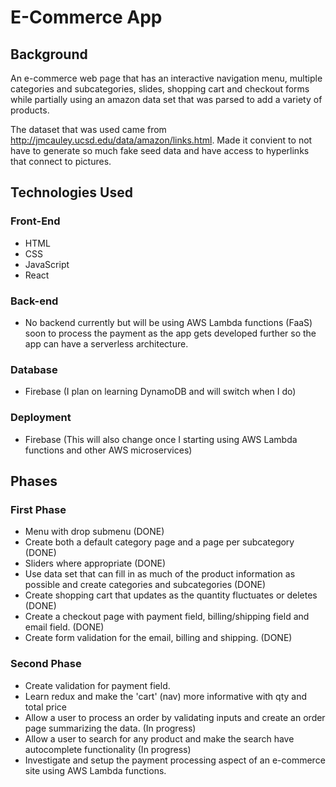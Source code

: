 # E-Commerce App

## Background
An e-commerce web page that has an interactive navigation menu, multiple categories and subcategories, slides, shopping cart and checkout forms while partially using an amazon data set that was parsed to add a variety of products.

The dataset that was used came from http://jmcauley.ucsd.edu/data/amazon/links.html.  Made it convient to not have to generate so much fake seed data and have access to hyperlinks that connect to pictures.

## Technologies Used
### Front-End
* HTML
* CSS
* JavaScript
* React

### Back-end
* No backend currently but will be using AWS Lambda functions (FaaS) soon to process the payment as the app gets developed further so the app can have a serverless architecture.

### Database
* Firebase  (I plan on learning DynamoDB and will switch when I do)

### Deployment
* Firebase  (This will also change once I starting using AWS Lambda functions and other AWS microservices)

## Phases
### First Phase
* Menu with drop submenu (DONE)
* Create both a default category page and a page per subcategory (DONE)
* Sliders where appropriate (DONE)
* Use data set that can fill in as much of the product information as possible and create categories and subcategories (DONE)
* Create shopping cart that updates as the quantity fluctuates or deletes (DONE)
* Create a checkout page with payment field, billing/shipping field and email field. (DONE)
* Create form validation for the email, billing and shipping. (DONE)

### Second Phase
* Create validation for payment field.
* Learn redux and make the 'cart' (nav) more informative with qty and total price
* Allow a user to process an order by validating inputs and create an order page summarizing the data. (In progress)
* Allow a user to search for any product and make the search have autocomplete functionality (In progress)
* Investigate and setup the payment processing aspect of an e-commerce site using AWS Lambda functions.


